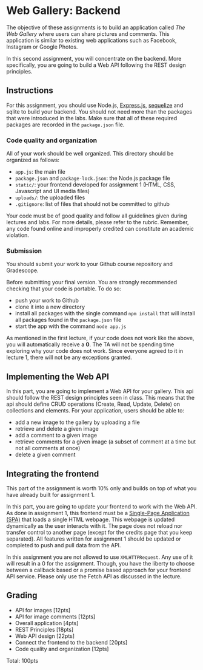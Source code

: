 # Web Gallery: Backend

The objective of these assignments is to build an application called _The Web Gallery_ where users can share
pictures and comments. This application is similar to existing web applications such as Facebook, Instagram
or Google Photos.

In this second assignment, you will concentrate on the backend. More specifically, you are going to build a Web API
following the REST design principles.

## Instructions

For this assignment, you should use Node.js, [Express.js](https://expressjs.com/), [sequelize](https://sequelize.org/) and
sqlite to build your backend. You should not need more than the packages that were introduced in the labs.
Make sure that all of these required packages are recorded in the `package.json` file.

### Code quality and organization

All of your work should be well organized. This directory should be organized as follows:

- `app.js`: the main file
- `package.json` and `package-lock.json`: the Node.js package file
- `static/`: your frontend developed for assignment 1 (HTML, CSS, Javascript and UI media files)
- `uploads/`: the uploaded files
- `.gitignore`: list of files that should not be committed to github

Your code must be of good quality and follow all guidelines given during lectures and labs. For more details, please
refer to the rubric. Remember, any code found online and improperly credited can constitute an academic violation.

### Submission

You should submit your work to your Github course repository and Gradescope.

Before submitting your final version. You are strongly recommended checking that your code is portable. To do so:

- push your work to Github
- clone it into a new directory
- install all packages with the single command `npm install` that will install all packages found in the `package.json` file
- start the app with the command `node app.js`

As mentioned in the first lecture, if your code does not work like the above, you will automatically receive a **0**.
The TA will not be spending time exploring why your code does not work. Since everyone agreed to it in lecture 1,
there will not be any exceptions granted.

## Implementing the Web API

In this part, you are going to implement a Web API for your gallery. This api should follow the REST design principles
seen in class. This means that the api should define CRUD operations (Create, Read, Update, Delete) on collections and
elements. For your application, users should be able to:

- add a new image to the gallery by uploading a file
- retrieve and delete a given image
- add a comment to a given image
- retrieve comments for a given image (a subset of comment at a time but not all comments at once)
- delete a given comment

## Integrating the frontend

This part of the assignment is worth 10% only and builds on top of what you have already built for assignment 1.

In this part, you are going to update your frontend to work with the Web API. As done in assignment 1, this frontend
must be a [Single-Page Application (SPA)](https://en.wikipedia.org/wiki/Single-page_application) that loads a single
HTML webpage. This webpage is updated dynamically as the user interacts with it. The page does not reload nor transfer
control to another page (except for the credits page that you keep separated). All features written for assignment 1
should be updated or completed to push and pull data from the API.

In this assignment you are not allowed to use `XMLHTTPRequest`. Any use of it will result in a 0 for the assignment.
Though, you have the liberty to choose between a callback based or a promise based approach for your frontend API
service. Please only use the Fetch API as discussed in the lecture.

## Grading

- API for images [12pts]
- API for image comments [12pts]
- Overall application [4pts]
- REST Principles [18pts]
- Web API design [22pts]
- Connect the frontend to the backend [20pts]
- Code quality and organization [12pts]

Total: 100pts
